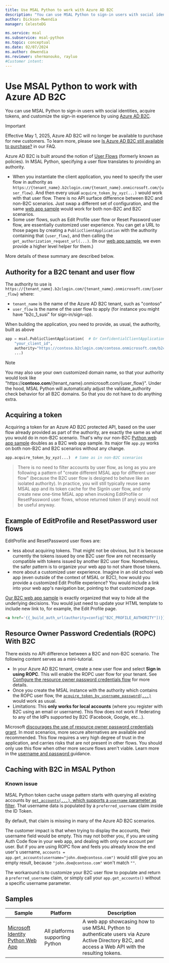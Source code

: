 ```yaml
---
title: Use MSAL Python to work with Azure AD B2C
description: "You can use MSAL Python to sign-in users with social identities, acquire tokens, and customize the sign-in experience by using Azure AD B2C."
author: Dickson-Mwendia
manager: CelesteDG

ms.service: msal
ms.subservice: msal-python
ms.topic: conceptual
ms.date: 02/07/2024
ms.author: dmwendia
ms.reviewer: shermanouko, rayluo
#Customer intent: 
---
```


# Use MSAL Python to work with Azure AD B2C

You can use MSAL Python to sign-in users with social identities, acquire tokens, and customize the sign-in experience by using [Azure AD B2C](https://aka.ms/aadb2c).

> [!IMPORTANT]
> Effective May 1, 2025, Azure AD B2C will no longer be available to purchase for new customers. To learn more, please see [Is Azure AD B2C still available to purchase?](/azure/active-directory-b2c/faq?tabs=app-reg-ga#azure-ad-b2c-end-of-sale) in our FAQ.

Azure AD B2C is built around the notion of [User Flows](/azure/active-directory-b2c/active-directory-b2c-reference-policies) (formerly known as policies). In MSAL Python, specifying a user flow translates to providing an authority.

* When you instantiate the client application, you need to specify the user flow in authority as
  `https://{tenant_name}.b2clogin.com/{tenant_name}.onmicrosoft.com/{user_flow}`.
  And then every usual `acquire_token_by_xyz(...)` would work with that user flow.
  There is no API surface difference between B2C and non-B2C scenarios.
  Just swap a different set of configuration, and the same
  [web app sample](https://github.com/Azure-Samples/ms-identity-python-webapp)
  would work for both non-B2C and B2C scenarios.
* Some user flows, such as Edit Profile user flow or Reset Password user flow,
  are essentially customized user experience. You can get a URL to those pages
  by creating a `PublicClientApplication` with the authority containing that `{user_flow}`,
  and then calling the `get_authorization_request_url(...)`.
  (In our [web app sample](https://github.com/Azure-Samples/ms-identity-python-webapp),
  we even provide a higher level helper for them.)

More details of these summary are described below.

## Authority for a B2C tenant and user flow

The authority to use is `https://{tenant_name}.b2clogin.com/{tenant_name}.onmicrosoft.com/{user_flow}` where:

- `tenant_name` is the name of the Azure AD B2C tenant, such as "contoso"
- `user_flow` is the name of the user flow to apply (for instance you might have "b2c_1_susi" for sign-in/sign-up).

When building the application, you need to provide, as usual, the authority, built as above

```python
app = msal.PublicClientApplication(  # Or ConfidentialClientApplication(...)
    "your_client_id",
    authority="https://contoso.b2clogin.com/contoso.onmicrosoft.com/b2c_1_susi",
    ...)
```

> [!NOTE]
> You may also use your own customized domain name, so that your authority would look like
> "https://**contoso.com**/{tenant_name}.onmicrosoft.com/{user_flow}".
> Under the hood, MSAL Python will automatically adjust the validate_authority check behavior for all B2C domains.
> So that you do not have to do anything extra.

## Acquiring a token

Acquiring a token for an Azure AD B2C protected API, based on the user flow already provided as part of the authority,
are exactly the same as what you would do in non-B2C scenario.
That's why our non-B2C [Python web app sample](https://github.com/Azure-Samples/ms-identity-python-webapp)
doubles as a B2C web app sample. Its major file `app.py` works on both non-B2C and B2C scenarios without any change.

```python
app.acquire_token_by_xyz(...)  # Same as in non-B2C scenarios
```

> There is no need to filter accounts by user flow,
as long as you are following a pattern of
"create different MSAL app for different user flow"
(because the B2C user flow is designed to behave like an isolated authority).
In practice, you will still typically reuse same MSAL app and its token cache for the SignIn user flow,
and only create new one-time MSAL app when invoking EditProfile or ResetPassword user flows,
whose returned token (if any) would not be useful anyway.

## Example of EditProfile and ResetPassword user flows

EditProfile and ResetPassword user flows are:

* less about acquiring tokens.
  That might not be obvious, but it is because currently the tokens issued by one B2C user flow
  are not necessarily compatible with tokens issued by another B2C user flow.
  Nonetheless, the safer pattern is to organize your web app to not share those tokens.
* more about a customized user experience.
  Imagine in an old school web app (even outside of the context of MSAL or B2C),
  how would you provide a customized Edit Profile experience?
  You would include a link into your web app's navigation bar, pointing to that customized page.

[Our B2C web app sample](https://github.com/Azure-Samples/ms-identity-python-webapp/commit/6b7cb85b79571f0164b3cb13ab998e3976293739#diff-fb5aa1cd1261d08d02db6f7dc314d9ab)
is exactly organized that way to hide all the underlying decisions.
You would just need to update your HTML template to include new link to, for example, the Edit Profile page.

```html
<a href='{{_build_auth_url(authority=config["B2C_PROFILE_AUTHORITY"])}}'>Edit Profile</a>
```

## Resource Owner Password Credentials (ROPC) With B2C

There exists no API difference between a B2C and non-B2C scenario. The following content serves as a mini-tutorial.

* In your Azure AD B2C tenant, create a new user flow and select **Sign in using ROPC**.
This will enable the ROPC user flow for your tenant.
See [Configure the resource owner password credentials flow](/azure/active-directory-b2c/configure-ropc) for more details.
* Once you create the MSAL instance with the authority which contains the ROPC user flow,
the [`acquire_token_by_username_password(...)`](https://msal-python.readthedocs.io/en/latest/#msal.PublicClientApplication.acquire_token_by_username_password)
would work as usual.
* Limitations: This **only works for local accounts** (where you register with B2C using an email or username). This flow does not work if federating to any of the IdPs supported by B2C (Facebook, Google, etc...).

Microsoft [discourages the use of resource owner password credentials grant](https://news.microsoft.com/features/whats-solution-growing-problem-passwords-says-microsoft/). In most scenarios, more secure alternatives are available and recommended. This flow requires a very high degree of trust in the application, and carries risks that are not present in other flows. You should only use this flow when other more secure flows aren't viable. Learn more in the [username and password ](username-password-authentication.md) guidance.

## Caching with B2C in MSAL Python

### Known issue

MSAL Python token cache usage pattern starts with querying all existing accounts by
[`get_accounts(...)`, which supports a `username` parameter as filter](https://msal-python.readthedocs.io/en/latest/#msal.ClientApplication.get_accounts).
That username data is populated by a `preferred_username` claim inside the ID Token.

By default, that claim is missing in many of the Azure AD B2C scenarios. 

The customer impact is that when trying to display the accounts, their username field would be empty.
This may not bother you, if you are using Auth Code flow in your web app, and dealing with only one account per user.
But if you are using ROPC flow and feels you already know the end user's username,
`accounts = app.get_accounts(username="john.doe@contoso.com")` would still give you an empty result,
because `"john.doe@contoso.com"` won't match `""`.

The workaround is to customize your B2C user flow to populate and return a `preferred_username` claim,
or simply call your `app.get_accounts()` without a specific username parameter.

## Samples

Sample | Platform | Description
------ | -------- | -----------
[Microsoft Identity Python Web App](https://github.com/Azure-Samples/ms-identity-python-webapp) | All platforms supporting Python | A web app showcasing how to use MSAL Python to authenticate users via Azure Active Directory B2C, and access a Web API with the resulting tokens.
